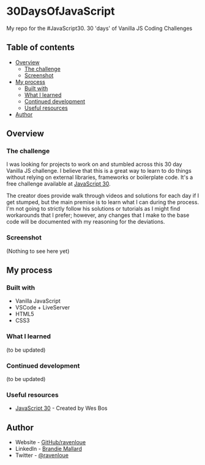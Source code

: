 # 30DaysOfJavaScript

My repo for the #JavaScript30. 30 'days' of Vanilla JS Coding Challenges 


## Table of contents

- [Overview](#overview)
  - [The challenge](#the-challenge)
  - [Screenshot](#screenshot)
- [My process](#my-process)
  - [Built with](#built-with)
  - [What I learned](#what-i-learned)
  - [Continued development](#continued-development)
  - [Useful resources](#useful-resources)
- [Author](#author)


## Overview

### The challenge

I was looking for projects to work on and stumbled across this 30 day Vanilla JS challenge. I believe that this is a great way to learn to do things without relying on external libraries, frameworks or boilerplate code. It's a free challenge available at [JavaScript 30](https://javascript30.com).

The creator does provide walk through videos and solutions for each day if I get stumped, but the main premise is to learn what I can during the process. I'm not going to strictly follow his solutions or tutorials as I might find workarounds that I prefer; however, any changes that I make to the base code will be documented with my reasoning for the deviations. 


### Screenshot

(Nothing to see here yet)


## My process

### Built with

- Vanilla JavaScript
- VSCode + LiveServer
- HTML5
- CSS3


### What I learned

(to be updated)

### Continued development

(to be updated)

### Useful resources

- [JavaScript 30](https://javascript30.com) - Created by Wes Bos


## Author

- Website - [GitHub/ravenloue](https://github.com/ravenloue)
- LinkedIn - [Brandie Mallard](https://www.linkedin.com/in/brandie-mallard-0554aa219/)
- Twitter - [@ravenloue](https://www.twitter.com/ravenloue)
